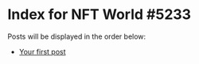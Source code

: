 # Index for NFT World #5233
Posts will be displayed in the order below:

- [Your first post](./001-first.md)

